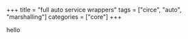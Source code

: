 +++
title = "full auto service wrappers"
tags = ["circe", "auto", "marshalling"]
categories = ["core"]
+++

hello
